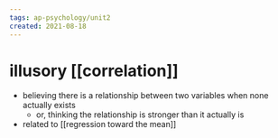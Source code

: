 ```yaml
---
tags: ap-psychology/unit2 
created: 2021-08-18
---
```


# illusory [[correlation]]

- believing there is a relationship between two variables when none actually exists
	- or, thinking the relationship is stronger than it actually is
- related to [[regression toward the mean]] 
